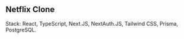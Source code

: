 ## Netflix Clone

Stack: React, TypeScript, Next.JS, NextAuth.JS, Tailwind CSS, Prisma, PostgreSQL.

